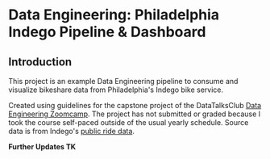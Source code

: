 # Data Engineering: Philadelphia Indego Pipeline & Dashboard

## Introduction
This project is an example Data Engineering pipeline to consume and visualize bikeshare data from Philadelphia's Indego bike service. 

Created using guidelines for the capstone project of the DataTalksClub [Data Engineering Zoomcamp](https://github.com/DataTalksClub/data-engineering-zoomcamp). The project has not submitted or graded because I took the course self-paced outside of the usual yearly schedule. Source data is from Indego's [public ride data](https://www.rideindego.com/about/data/).


**Further Updates TK**